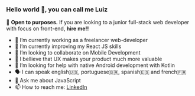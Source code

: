### Hello world 👋, you can call me Luiz


  🤝 **Open to purposes.** If you are looking to a junior full-stack web developer with focus on front-end, __hire me!!__ 

- 🔭 I’m currently working as a freelancer web-developer
- 🌱 I’m currently improving my React JS skills
- 👯 I’m looking to collaborate on Mobile Development
- 📱 I bellieve that UX makes your product much more valuable
- 🤔 I’m looking for help with native Android development with Kotlin
- 🗣️ I can speak english🇺🇸, portuguese🇧🇷, spanish🇪🇸 and french🇫🇷 
- 💬 Ask me about JavaScript
- 📫 How to reach me: [LinkedIn](https://www.linkedin.com/in/luiz-fran%C3%A7a-057060115/)

